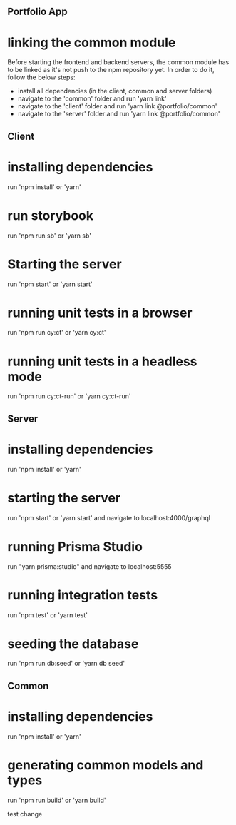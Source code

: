 ## Portfolio App

# linking the common module

Before starting the frontend and backend servers, the common module has to be linked as it's not push to the npm repository yet.
In order to do it, follow the below steps:

- install all dependencies (in the client, common and server folders)
- navigate to the 'common' folder and run 'yarn link'
- navigate to the 'client' folder and run 'yarn link @portfolio/common'
- navigate to the 'server' folder and run 'yarn link @portfolio/common'

## Client

# installing dependencies

run 'npm install' or 'yarn'

# run storybook

run 'npm run sb' or 'yarn sb'

# Starting the server

run 'npm start' or 'yarn start'

# running unit tests in a browser

run 'npm run cy:ct' or 'yarn cy:ct'

# running unit tests in a headless mode

run 'npm run cy:ct-run' or 'yarn cy:ct-run'

## Server

# installing dependencies

run 'npm install' or 'yarn'

# starting the server

run 'npm start' or 'yarn start' and navigate to localhost:4000/graphql

# running Prisma Studio

run "yarn prisma:studio" and navigate to localhost:5555

# running integration tests

run 'npm test' or 'yarn test'

# seeding the database

run 'npm run db:seed' or 'yarn db seed'

## Common

# installing dependencies

run 'npm install' or 'yarn'

# generating common models and types

run 'npm run build' or 'yarn build'

test change
